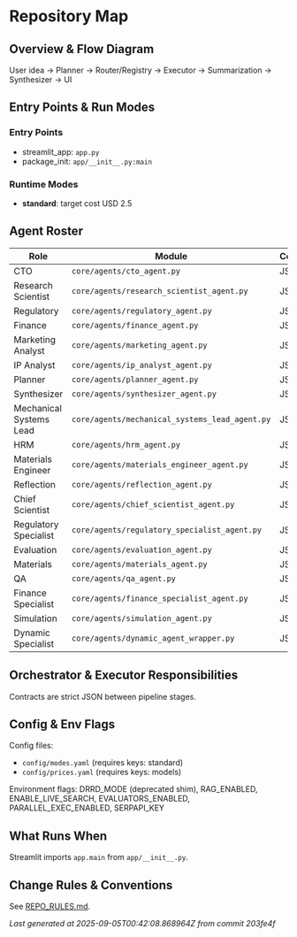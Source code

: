 # Repository Map

## Overview & Flow Diagram
User idea → Planner → Router/Registry → Executor → Summarization → Synthesizer → UI

## Entry Points & Run Modes

### Entry Points
- streamlit_app: `app.py`
- package_init: `app/__init__.py:main`


### Runtime Modes
- **standard**: target cost USD 2.5


## Agent Roster
| Role | Module | Contract |
| --- | --- | --- |
| CTO | `core/agents/cto_agent.py` | JSON |
| Research Scientist | `core/agents/research_scientist_agent.py` | JSON |
| Regulatory | `core/agents/regulatory_agent.py` | JSON |
| Finance | `core/agents/finance_agent.py` | JSON |
| Marketing Analyst | `core/agents/marketing_agent.py` | JSON |
| IP Analyst | `core/agents/ip_analyst_agent.py` | JSON |
| Planner | `core/agents/planner_agent.py` | JSON |
| Synthesizer | `core/agents/synthesizer_agent.py` | JSON |
| Mechanical Systems Lead | `core/agents/mechanical_systems_lead_agent.py` | JSON |
| HRM | `core/agents/hrm_agent.py` | JSON |
| Materials Engineer | `core/agents/materials_engineer_agent.py` | JSON |
| Reflection | `core/agents/reflection_agent.py` | JSON |
| Chief Scientist | `core/agents/chief_scientist_agent.py` | JSON |
| Regulatory Specialist | `core/agents/regulatory_specialist_agent.py` | JSON |
| Evaluation | `core/agents/evaluation_agent.py` | JSON |
| Materials | `core/agents/materials_agent.py` | JSON |
| QA | `core/agents/qa_agent.py` | JSON |
| Finance Specialist | `core/agents/finance_specialist_agent.py` | JSON |
| Simulation | `core/agents/simulation_agent.py` | JSON |
| Dynamic Specialist | `core/agents/dynamic_agent_wrapper.py` | JSON |


## Orchestrator & Executor Responsibilities
Contracts are strict JSON between pipeline stages.

## Config & Env Flags
Config files:
- `config/modes.yaml` (requires keys: standard)
- `config/prices.yaml` (requires keys: models)


Environment flags: DRRD_MODE (deprecated shim), RAG_ENABLED, ENABLE_LIVE_SEARCH, EVALUATORS_ENABLED, PARALLEL_EXEC_ENABLED, SERPAPI_KEY

## What Runs When
Streamlit imports `app.main` from `app/__init__.py`.

## Change Rules & Conventions
See [REPO_RULES.md](REPO_RULES.md).

_Last generated at 2025-09-05T00:42:08.868964Z from commit 203fe4f_
